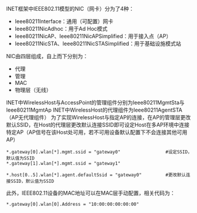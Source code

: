 INET框架中IEEE802.11模型的NIC（网卡）分为了4种：
-  Ieee80211Interface：通用（可配置）网卡
- Ieee80211NicAdhoc：用于Ad Hoc模式
- Ieee80211NicAP、Ieee80211NicAPSimplified：用于接入点（AP）
- Ieee80211NicSTA、Ieee80211NicSTASimplified：用于基础设施模式站

NIC由四层组成，自上而下分别为：
- 代理
- 管理
- MAC
- 物理层（无线）

INET中WirelessHost与AccessPoint的管理组件分别为Ieee80211MgmtSta与Ieee80211MgmtAp
INET中WirelessHost的代理组件为Ieee80211AgentSTA（AP无代理组件）
为了实现WirelessHost与指定AP的连接，在AP的管理层更改默认SSID，在Host的代理层更改默认连接SSID即可设定Host在多AP环境中连接特定AP（AP信号在该Host处可用，若不可用设备默认配置下不会连接其他可用AP）
```
*.gateway[0].wlan[*].mgmt.ssid = "gateway0"					#设定SSID，默认值为SSID
*.gateway[1].wlan[*].mgmt.ssid = "gateway1"

*.host[0..5].wlan[*].agent.defaultSsid = "gateway0"			#更改默认连接SSID，默认值为SSID
```
此外，IEEE802.11设备的MAC地址可以在MAC层手动配置，相关代码为：
```
*.gateway[0].wlan[0].Address = "10:00:00:00:00:00"
```